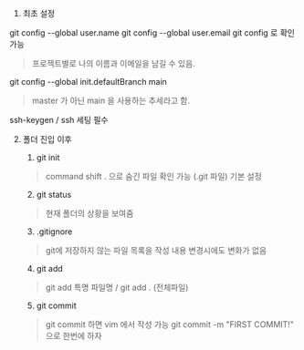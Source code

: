 1. 최초 설정

git config --global user.name
git config --global user.email
git config 로 확인 가능
> 프로젝트별로 나의 이름과 이메일을 남길 수 있음.

git config --global init.defaultBranch main
> master 가 아닌 main 을 사용하는 추세라고 함.

ssh-keygen / ssh 세팅 필수 

2. 폴더 진입 이후

    1. git init 
    > command shift . 으로 숨긴 파일 확인 가능 (.git 파일)
    > 기본 설정

    2. git status
    > 현재 폴더의 상황을 보여줌

    3. .gitignore
    > git에 저장하지 않는 파일 목록을 작성
    > 내용 변경시에도 변화가 없음
    
    4. git add
    > git add 특명 파일명 / git add . (전체파일)

    5. git commit 
    > git commit 하면 vim 에서 작성 가능
    > git commit -m "FIRST COMMIT!" 으로 한번에 하자
    